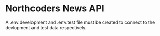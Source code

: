 # Northcoders News API


A .env.development and .env.test file must be created to connect to the devlopment and test data respectively.
